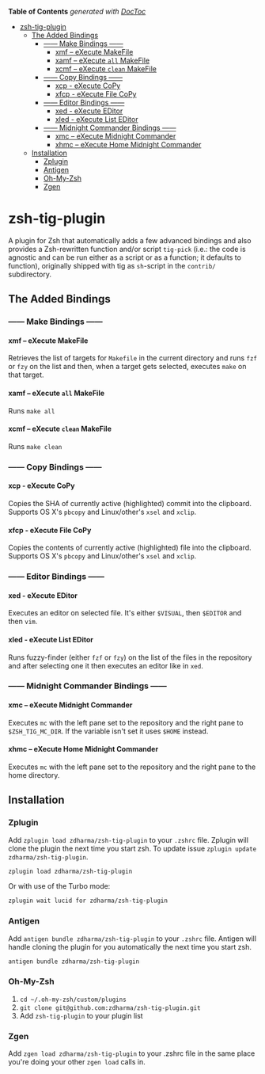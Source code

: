 <!-- START doctoc generated TOC please keep comment here to allow auto update -->
<!-- DON'T EDIT THIS SECTION, INSTEAD RE-RUN doctoc TO UPDATE -->
**Table of Contents**  *generated with [DocToc](https://github.com/thlorenz/doctoc)*

- [zsh-tig-plugin](#zsh-tig-plugin)
  - [The Added Bindings](#the-added-bindings)
    - [—— Make Bindings ——](#-make-bindings-)
      - [xmf – eXecute MakeFile](#xmf--execute-makefile)
      - [xamf – eXecute `all` MakeFile](#xamf--execute-all-makefile)
      - [xcmf – eXecute `clean` MakeFile](#xcmf--execute-clean-makefile)
    - [—— Copy Bindings ——](#-copy-bindings-)
      - [xcp - eXecute CoPy](#xcp---execute-copy)
      - [xfcp - eXecute File CoPy](#xfcp---execute-file-copy)
    - [—— Editor Bindings ——](#-editor-bindings-)
      - [xed - eXecute EDitor](#xed---execute-editor)
      - [xled - eXecute List EDitor](#xled---execute-list-editor)
    - [—— Midnight Commander Bindings ——](#-midnight-commander-bindings-)
      - [xmc – eXecute Midnight Commander](#xmc--execute-midnight-commander)
      - [xhmc – eXecute Home Midnight Commander](#xhmc--execute-home-midnight-commander)
  - [Installation](#installation)
    - [Zplugin](#zplugin)
    - [Antigen](#antigen)
    - [Oh-My-Zsh](#oh-my-zsh)
    - [Zgen](#zgen)

<!-- END doctoc generated TOC please keep comment here to allow auto update -->

# zsh-tig-plugin

A plugin for Zsh that automatically adds a few advanced bindings and also
provides a Zsh-rewritten function and/or script `tig-pick` (i.e.: the code is
agnostic and can be run either as a script or as a function; it defaults to
function), originally shipped with tig as `sh`-script in the `contrib/`
subdirectory.

## The Added Bindings

### —— Make Bindings ——

#### xmf – eXecute MakeFile

Retrieves the list of targets for `Makefile` in the current directory and runs
`fzf` or `fzy` on the list and then, when a target gets selected, executes
`make` on that target.

#### xamf – eXecute `all` MakeFile

Runs `make all`

#### xcmf – eXecute `clean` MakeFile

Runs `make clean`

### —— Copy Bindings ——

#### xcp - eXecute CoPy

Copies the SHA of currently active (highlighted) commit into the clipboard.
Supports OS X's `pbcopy` and Linux/other's `xsel` and `xclip`.

#### xfcp - eXecute File CoPy

Copies the contents of currently active (highlighted) file into the clipboard.
Supports OS X's `pbcopy` and Linux/other's `xsel` and `xclip`.

### —— Editor Bindings ——

#### xed - eXecute EDitor

Executes an editor on selected file. It's either `$VISUAL`, then `$EDITOR` and
then `vim`.

#### xled - eXecute List EDitor

Runs fuzzy-finder (either `fzf` or `fzy`) on the list of the files in the
repository and after selecting one it then executes an editor like in `xed`.

### —— Midnight Commander Bindings ——

#### xmc – eXecute Midnight Commander

Executes `mc` with the left pane set to the repository and the right pane to
`$ZSH_TIG_MC_DIR`. If the variable isn't set it uses `$HOME` instead.

#### xhmc – eXecute Home Midnight Commander

Executes `mc` with the left pane set to the repository and the right pane to the
home directory.

## Installation

### Zplugin

Add `zplugin load zdharma/zsh-tig-plugin` to your `.zshrc` file. Zplugin will
clone the plugin the next time you start zsh. To update issue `zplugin update
zdharma/zsh-tig-plugin`.

```zsh
zplugin load zdharma/zsh-tig-plugin
```

Or with use of the Turbo mode:

```zsh
zplugin wait lucid for zdharma/zsh-tig-plugin
```

### Antigen

Add `antigen bundle zdharma/zsh-tig-plugin` to your `.zshrc` file. Antigen will
handle cloning the plugin for you automatically the next time you start zsh.

```zsh
antigen bundle zdharma/zsh-tig-plugin
```

### Oh-My-Zsh

1. `cd ~/.oh-my-zsh/custom/plugins`
2. `git clone git@github.com:zdharma/zsh-tig-plugin.git`
3. Add `zsh-tig-plugin` to your plugin list

### Zgen

Add `zgen load zdharma/zsh-tig-plugin` to your .zshrc file in the same place
you're doing your other `zgen load` calls in.

<!-- vim:set ft=markdown tw=80 fo+=a1n autoindent: -->
